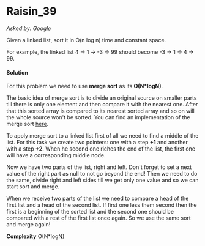 # Raisin_39

*Asked by: Google*

Given a linked list, sort it in O(n log n) time and constant space.

For example, the linked list 4 -> 1 -> -3 -> 99 should become -3 -> 1 -> 4 -> 99.

#### Solution

For this problem we need to use **merge sort** as its **O(N\*logN)**.

The basic idea of merge sort is to divide an original source on smaller parts till there is only one element and then compare it with the nearest one. After that this sorted array is compared to its nearest sorted array and so on will the whole source won't be sorted. You can find an implementation of the merge sort [here](https://github.com/curdwithraisins/algoraisins/tree/master/general/sort/merge).

To apply merge sort to a linked list first of all we need to find a middle of the list. For this task we create two pointers: one with a step **+1** and another with a step **+2**. When he second one riches the end of the list, the first one will have a corresponding middle node.

Now we have two parts of the list, right and left. Don't forget to set a next value of the right part as null to not go beyond the end! Then we need to do the same, divide right and left sides till we get only one value and so we can start sort and merge.

When we receive two parts of the list we need to compare a head of the first list and a head of the second list. If first one less them second then the first is a beginning of the sorted list and the second one should be compared with a rest of the first list once again. So we use the same sort and merge again!

**Сomplexity** 
O(N*logN)

